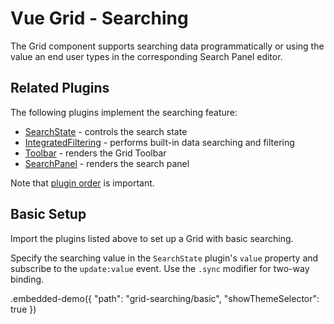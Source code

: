# Vue Grid - Searching

The Grid component supports searching data programmatically or using the value an end user types in the corresponding Search Panel editor.

## Related Plugins

The following plugins implement the searching feature:

- [SearchState](../reference/search-state.md) - controls the search state
- [IntegratedFiltering](../reference/integrated-filtering.md) - performs built-in data searching and filtering
- [Toolbar](../reference/toolbar.md) - renders the Grid Toolbar
- [SearchPanel](../reference/search-panel.md) - renders the search panel

Note that [plugin order](./plugin-overview.md#plugin-order) is important.

## Basic Setup

Import the plugins listed above to set up a Grid with basic searching.

Specify the searching value in the `SearchState` plugin's `value` property and subscribe to the `update:value` event. Use the `.sync` modifier for two-way binding.

.embedded-demo({ "path": "grid-searching/basic", "showThemeSelector": true })

<!-- ## Remote Searching

You can perform searching remotely by handling search value changes, generating a request, and sending it to the server.

Searching options are updated once an end user modifies the text in a Search Panel editor or other searching control. Handle search value changes using the `SearchState` plugin's `update:value` event and request data from the server using the applied searching options. Once the search data is received from the server, pass it to the `Grid` component's `rows` property.

NOTE: Do not use the `IntegratedFiltering` plugin for remote searching.

.embedded-demo({ "path": "grid-searching/remote-mode", "showThemeSelector": true }) -->
